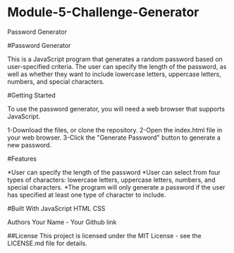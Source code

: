 # Module-5-Challenge-Generator
Password Generator

#Password Generator

This is a JavaScript program that generates a random password based on user-specified criteria. The user can specify the length of the password, as well as whether they want to include lowercase letters, uppercase letters, numbers, and special characters.

#Getting Started

To use the password generator, you will need a web browser that supports JavaScript.

1-Download the files, or clone the repository.
2-Open the index.html file in your web browser.
3-Click the "Generate Password" button to generate a new password.

#Features

*User can specify the length of the password
*User can select from four types of characters: lowercase letters, uppercase letters, numbers, and special characters.
*The program will only generate a password if the user has specified at least one type of character to include.

#Built With
JavaScript
HTML
CSS

Authors
Your Name - Your Github link

##License
This project is licensed under the MIT License - see the LICENSE.md file for details.

